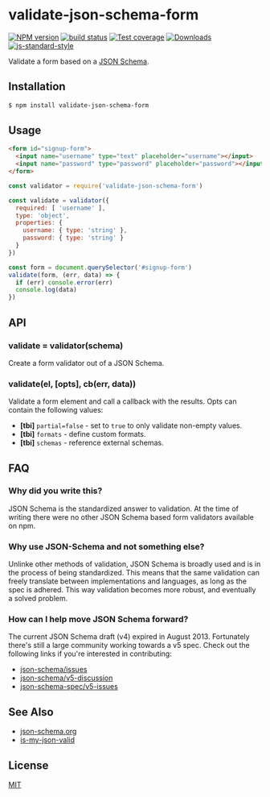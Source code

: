 # validate-json-schema-form
[![NPM version][npm-image]][npm-url]
[![build status][travis-image]][travis-url]
[![Test coverage][codecov-image]][codecov-url]
[![Downloads][downloads-image]][downloads-url]
[![js-standard-style][standard-image]][standard-url]

Validate a form based on a [JSON Schema][json-schema].

## Installation
```sh
$ npm install validate-json-schema-form
```

## Usage
```html
<form id="signup-form">
  <input name="username" type="text" placeholder="username"></input>
  <input name="password" type="password" placeholder="password"></input>
</form>
```

```js
const validator = require('validate-json-schema-form')

const validate = validator({
  required: [ 'username' ],
  type: 'object',
  properties: {
    username: { type: 'string' },
    password: { type: 'string' }
  }
})

const form = document.querySelector('#signup-form')
validate(form, (err, data) => {
  if (err) console.error(err)
  console.log(data)
})
```

## API
### validate = validator(schema)
Create a form validator out of a JSON Schema.

### validate(el, [opts], cb(err, data))
Validate a form element and call a callback with the results. Opts can contain
the following values:
- __[tbi]__ `partial=false` - set to `true` to only validate non-empty values.
- __[tbi]__ `formats` - define custom formats.
- __[tbi]__ `schemas` - reference external schemas.

## FAQ
### Why did you write this?
JSON Schema is the standardized answer to validation. At the time of writing
there were no other JSON Schema based form validators available on npm.

### Why use JSON-Schema and not something else?
Unlinke other methods of validation, JSON Schema is broadly used and is in the
process of being standardized. This means that the same validation can freely
translate between implementations and languages, as long as the spec is
adhered. This way validation becomes more robust, and eventually a solved
problem.

### How can I help move JSON Schema forward?
The current JSON Schema draft (v4) expired in August 2013. Fortunately there's
still a large community working towards a v5 spec. Check out the following
links if you're interested in contributing:
- [json-schema/issues](https://github.com/json-schema/json-schema/issues)
- [json-schema/v5-discussion](https://github.com/json-schema/json-schema/issues/167)
- [json-schema-spec/v5-issues](https://github.com/json-schema-org/json-schema-spec/search?q=is%3Aopen&type=Issues&utf8=%E2%9C%93)

## See Also
- [json-schema.org][json-schema]
- [is-my-json-valid](https://github.com/mafintosh/is-my-json-valid)

## License
[MIT](https://tldrlegal.com/license/mit-license)

[json-schema]: http://json-schema.org/

[npm-image]: https://img.shields.io/npm/v/validate-json-schema-form.svg?style=flat-square
[npm-url]: https://npmjs.org/package/validate-json-schema-form
[travis-image]: https://img.shields.io/travis/yoshuawuyts/validate-json-schema-form/master.svg?style=flat-square
[travis-url]: https://travis-ci.org/yoshuawuyts/validate-json-schema-form
[codecov-image]: https://img.shields.io/codecov/c/github/yoshuawuyts/validate-json-schema-form/master.svg?style=flat-square
[codecov-url]: https://codecov.io/github/yoshuawuyts/validate-json-schema-form
[downloads-image]: http://img.shields.io/npm/dm/validate-json-schema-form.svg?style=flat-square
[downloads-url]: https://npmjs.org/package/validate-json-schema-form
[standard-image]: https://img.shields.io/badge/code%20style-standard-brightgreen.svg?style=flat-square
[standard-url]: https://github.com/feross/standard
